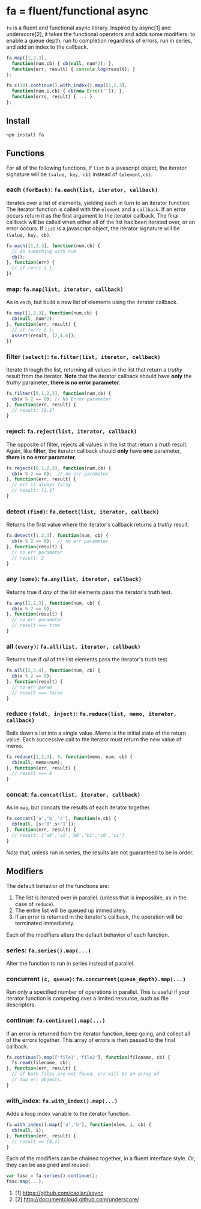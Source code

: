 fa = fluent/functional async
============================

`fa` is a fluent and functional async library. Inspired by async[1] and
underscore[2], it takes the functional operators and adds some modifiers: 
to enable a queue depth, run to completion regardless of errors, run in 
series, and add an index to the callback.

```js
fa.map([1,2,3], 
  function(num,cb) { cb(null, num*2); },
  function(err, result) { console.log(result); }
);

fa.c(10).continue().with_index().map([1,2,3],
  function(num,i,cb) { cb(new Error('')); },
  function(errs, result) { ... }
};
```

## Install

`npm install fa`

## Functions

For all of the following functions, if `list` is a javascript object, 
the iterator signature will be `(value, key, cb)` 
instead of `(element,cb)`.

### **each** `(forEach)`: `fa.each(list, iterator, callback)`

Iterates over a list of elements, yielding each in turn to an iterator
function. The iterator function is called with the `element` and a
`callback`. If an error occurs return it as the first argument to the
iterator callback. The final callback will be called when either all of
the list has been iterated over, or an error occurs. If `list` is a 
javascript object, the iterator signature will 
be `(value, key, cb)`.

```js
fa.each([1,2,3], function(num,cb) {
  // do something with num
  cb(); 
}, function(err) {
  // if (err) { };
})
```

### **map**: `fa.map(list, iterator, callback)`

As in `each`, but build a new list of elements using the iterator
callback.

```js
fa.map([1,2,3], function(num,cb) {
  cb(null, num*2); 
}, function(err, result) {
  // if (err) { };
  assert(result, [2,4,6]);
})
```

### **filter** `(select)`: `fa.filter(list, iterator, callback)`

Iterate through the list, returning all values in the list that
return a *truthy* result from the iterator. **Note** that the
iterator callback should have **only** the *truthy* parameter, **there is no 
error parameter**.

```js
fa.filter([0,1,2,3], function(num,cb) {
  cb(x % 2 == 0); // No Error parameter
}, function(err, result) {
  // result: [0,2]
}
```
### **reject**: `fa.reject(list, iterator, callback)`

The opposite of filter, rejects all values in the list that return
a *truth* result. Again, like **filter**, the iterator callback
should **only** have **one** parameter, **there is no error parameter**.

```js
fa.reject([0,1,2,3], function(num,cb) {
  cb(x % 2 == 0);  // no err parameter
}, function(err, result) {
  // err is always falsy
  // result: [1,3]
}
```

### **detect** `(find)`: `fa.detect(list, iterator, callback)`

Returns the first value where the iterator's callback 
returns a *truthy* result.

```js
fa.detect([1,2,3], function(num, cb) {
  cb(x % 2 == 0);  // no err parameter
}, function(result) {
  // no err parameter
  // result: 2
}
```

### **any** `(some)`: `fa.any(list, iterator, callback)`

Returns true if *any* of the list elements pass the iterator's
truth test.

```js
fa.any([1,2,3], function(num, cb) {
  cb(x % 2 == 0);
}, function(result) {
  // no err parameter
  // result === true
}
```

### **all** `(every)`: `fa.all(list, iterator, callback)`

Returns true if *all* of the list elements pass the iterator's
truth test.

```js
fa.all([2,3,4], function(num, cb) {
  cb(x % 2 == 0);
}, function(result) {
  // no err param
  // result === false
}
```

### **reduce** `(foldl, inject)`: `fa.reduce(list, memo, iterator, callback)`

Boils down a list into a single value. Memo is the initial state of the 
return value. Each successive call to the iterator must return the new
value of memo.

```js
fa.reduce([1,2,3], 0, function(memo, num, cb) {
  cb(null, memo+num);
}, function(err, result) {
  // result === 6
}
```

### **concat**: `fa.concat(list, iterator, callback)`

As in `map`, but concats the results of each iterator together.

```js
fa.concat(['a','b','c'], function(s,cb) {
  cb(null, [s+'0',s+'1']);
}, function(err, result) {
  // result: ['a0','a1','b0','b1','c0','c1']
}
```

*Note* that, unless run in series, the results are not guaranteed
to be in order.

## Modifiers

The default behavior of the functions are:

1. The list is iterated over in parallel. (unless that is 
   impossible, as in the case of `reduce`).
2. The entire list will be queued up immediately.
3. If an error is returned in the iterator's callback, 
   the operation will be terminated immediately.

Each of the modifiers alters the default behavior of each function. 

### **series**: `fa.series().map(...)`

Alter the function to run in series instead of parallel.

### **concurrent** `(c, queue)`: `fa.concurrent(queue_depth).map(...)`

Run only a specified number of operations in parallel. This is useful
if your iterator function is competing over a limited resource, such as
file descriptors.

### **continue**: `fa.continue().map(...)`

If an error is returned from the iterator function, keep going, and collect
all of the errors together. This array of errors is then passed to the final
callback.

```js
fa.continue().map(['file1','file2'], function(filename, cb) {
  fs.read(filename, cb);
}, function(err, result) {
  // if both files are not found, err will be an array of
  // two err objects.
}
```

### **with_index**: `fa.with_index().map(...)`

Adds a loop index variable to the iterator function.

```js
fa.with_index().map(['a','b'], function(elem, i, cb) {
  cb(null, i);
}, function(err, result) {
  // result == [0,1]
}
```

Each of the modifiers can be chained together, in a fluent interface style.
Or, they can be assigned and reused:

```js
var fasc = fa.series().continue();
fasc.map(...);
```


1. [1] https://github.com/caolan/async
2. [2] http://documentcloud.github.com/underscore/


